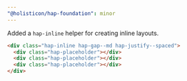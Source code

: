 ```yaml
---
"@holisticon/hap-foundation": minor
---
```


Added a `hap-inline` helper for creating inline layouts.

```html
<div class="hap-inline hap-gap--md hap-justify--spaced">
  <div class="hap-placeholder"></div>
  <div class="hap-placeholder"></div>
  <div class="hap-placeholder"></div>
</div>
```
